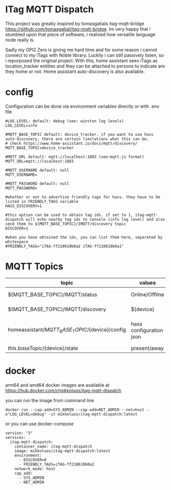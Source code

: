 # ITag MQTT Dispatch

This project was greatly inspired by tomasgatials itag-mqtt-bridge https://github.com/tomasgatial/itag-mqtt-bridge. Im very happy that i stumbled upon that piece of software, i realized how versatile language node really is.

Sadly my OPI2 Zero is giving me hard time and for some reason i cannot connect to my iTags with Noble library. Luckily i can still passively listen, so i repurposed the original project. 
With this, home assistant sees iTags as location_tracker entities and they can be attached to persons to indicate are they home or not. Home assistant auto-discovery is also available. 

# config
Configuration can be done via environment variables directly or with .env file

```
#LOG_LEVEL: default: debug (see: winston log levels)
LOG_LEVEL=info

#MQTT_BASE_TOPIC default: device_tracker. if you want to use hass auto-discovery, there are certain limitations what this can be. 
# check https://www.home-assistant.io/docs/mqtt/discovery/
MQTT_BASE_TOPIC=device_tracker

#MQTT_URL default: mqtt://localhost:1883 (see:mqtt.js format)
MQTT_URL=mqtt://localhost:1883

#MQTT_USERNAME default: null
MQTT_USERNAME=

#MQTT_PASSWORD default: null
MQTT_PASSWORD=

#whether or not to advertise friendly tags for hass. they have to be listed in FRIENDLY_TAGS variable
HASS_DISCOVERY=1

#this option can be used to obtain tag ids. if set to 1, itag-mqtt-dispatch will echo nearby tag ids to console (info log level) and also send them to ${MQTT_BASE_TOPIC}/IMQTT/discovery topic
DISCOVER=1

#when you have obtained the ids, you can list them here, separated by whitespace
#FRIENDLY_TAGS="iTAG-ff210610b0a2 iTAG-ff210610b0a1"
```

# MQTT Topics

topic | values | description
--- | --- | ---
${MQTT_BASE_TOPIC}/IMQTT/status | Online/Offline | itag-mqtt-dispatch service online
${MQTT_BASE_TOPIC}/IMQTT/discovery | ${device} | publish all devices found nearby
homeassistant/${MQTT_BASE_TOPIC}/${device}/config | hass configuration json | if HASS_DISCOVERY=1, advertise friendly devices
${this.baseTopic}/${device}/state | present/away | device state

# docker
arm64 and amd64 docker images are available at https://hub.docker.com/r/mikkoluos/itag-mqtt-dispatch

you can run the image from command line
```
docker run --cap-add=SYS_ADMIN --cap-add=NET_ADMIN --net=host -e"LOG_LEVEL=debug" -it mikkoluos/itag-mqtt-dispatch:latest
```
or you can use docker-compose
```
version: "3"
services:
  itag-mqtt-dispatch:
    container_name: itag-mqtt-dispatch
    image: mikkoluos/itag-mqtt-dispatch:latest
    environment:
      - DISCOVER=0
      - FRIENDLY_TAGS=iTAG-ff210610b0a2
    network_mode: host
    cap_add:
      - SYS_ADMIN
      - NET_ADMIN
```



